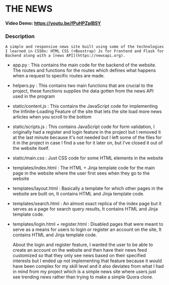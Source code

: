 # THE NEWS
#### Video Demo:  <https://youtu.be/fPuHPZpIBSY>
### Description
	A simple and responsive news site built using some of the technologies I learned in CS50x: HTML CSS (+Boostrap) Js for Frontend and Flask for Backend along with a [news API](https://newsapi.org).

* app.py : This contains the main code for the backend of the website. The routes and functions for the routes which defines what happens when a request to specific routes are made.

* helpers.py : This contains two main functions that are crucial to the project, these functions supplies the data gotten from the news API used in the program

* static/content.js : This contains the JavaScript code for implementing the Infinite-Loading Feature of the site that lets the site load more news articles when you scroll to the bottom

* static/scripts.js : This contains JavaScript code for form validation, I originally had a register and login feature in the project but I removed it at the last minute because it's not needed but I left some of the files for it in the project in case I find a use for it later on, but I've closed it out of the website itself.

* static/main.css : Just CSS code for some HTML elements in the website

* templates/index.html : The HTML + Jinja template code for the main page in the website where the user first sees when they go to the website

* templates/layout.html : Basically a template for which other pages in the website are built on, It contains HTML and Jinja template code.

* templates/search.html : An almost exact replica of the index page but it serves as a page for search query results, It contains HTML and Jinja template code.

* templates/login.html + register.html : Disabled pages that were meant to serve as a means for users to login or register an account on the site, It contains HTML and Jinja template code.

	About the login and register feature, I wanted the user to be able to create an account on the website and then have their news feed customized so that they only see news based on their specified interests but I ended up not implementing that feature because it would have been complex for my skill level and it also deviates from what I had in mind from my project which is a simple news site where users just see trending news rather than trying to make a simple Quora clone.